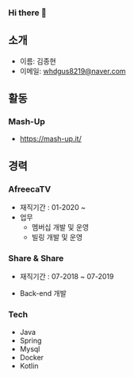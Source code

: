 ### Hi there 👋

<!--
**KJongHyun/KJongHyun** is a ✨ _special_ ✨ repository because its `README.md` (this file) appears on your GitHub profile.

Here are some ideas to get you started:

- 🔭 I’m currently working on ...
- 🌱 I’m currently learning ...
- 👯 I’m looking to collaborate on ...
- 🤔 I’m looking for help with ...
- 💬 Ask me about ...
- 📫 How to reach me: ...
- 😄 Pronouns: ...
- ⚡ Fun fact: ...
-->

## 소개
* 이름: 김종현
* 이메일: whdgus8219@naver.com

## 활동
### Mash-Up 
* https://mash-up.it/
## 경력
### AfreecaTV
* 재직기간 : 01-2020 ~
* 업무
  - 멤버십 개발 및 운영
  - 빌링 개발 및 운영

### Share & Share
* 재직기간 : 07-2018 ~ 07-2019
 - Back-end 개발
 
### Tech
- Java
- Spring
- Mysql
- Docker
- Kotlin
